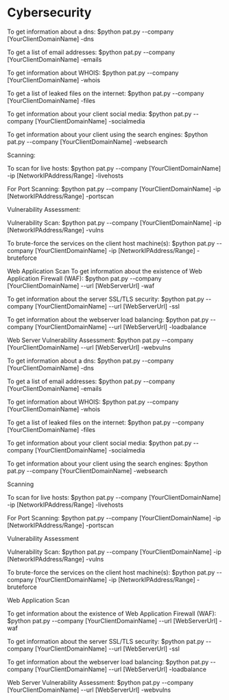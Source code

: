 
# Cybersecurity
To get information about a dns:
$python pat.py --company [YourClientDomainName] -dns

To get a list of email addresses:
$python pat.py --company [YourClientDomainName] -emails

To get information about WHOIS:
$python pat.py --company [YourClientDomainName] -whois

To get a list of leaked files on the internet:
$python pat.py --company [YourClientDomainName] -files

To get information about your client social media:
$python pat.py --company [YourClientDomainName] -socialmedia

To get information about your client using the search engines:
$python pat.py --company [YourClientDomainName] -websearch

Scanning:

To scan for live hosts:
$python pat.py --company [YourClientDomainName] -ip [NetworkIPAddress/Range] -livehosts

For Port Scanning:
$python pat.py --company [YourClientDomainName] -ip [NetworkIPAddress/Range] -portscan

Vulnerability Assessment: 

Vulnerability Scan:
$python pat.py --company [YourClientDomainName] -ip [NetworkIPAddress/Range] -vulns

To brute-force the services on the client host machine(s):
$python pat.py --company [YourClientDomainName] -ip [NetworkIPAddress/Range] -bruteforce

Web Application Scan
To get information about the existence of Web Application Firewall (WAF):
$python pat.py --company [YourClientDomainName] --url [WebServerUrl] -waf

To get information about the server SSL/TLS security:
$python pat.py --company [YourClientDomainName] --url [WebServerUrl] -ssl

To get information about the webserver load balancing:
$python pat.py --company [YourClientDomainName] --url [WebServerUrl] -loadbalance

Web Server Vulnerability Assessment:
$python pat.py --company [YourClientDomainName] --url [WebServerUrl] -webvulns

To get information about a dns:
$python pat.py --company [YourClientDomainName] -dns

To get a list of email addresses:
$python pat.py --company [YourClientDomainName] -emails

To get information about WHOIS:
$python pat.py --company [YourClientDomainName] -whois

To get a list of leaked files on the internet:
$python pat.py --company [YourClientDomainName] -files

To get information about your client social media:
$python pat.py --company [YourClientDomainName] -socialmedia

To get information about your client using the search engines:
$python pat.py --company [YourClientDomainName] -websearch

Scanning

To scan for live hosts:
$python pat.py --company [YourClientDomainName] -ip [NetworkIPAddress/Range] -livehosts

For Port Scanning:
$python pat.py --company [YourClientDomainName] -ip [NetworkIPAddress/Range] -portscan

Vulnerability Assessment

Vulnerability Scan:
$python pat.py --company [YourClientDomainName] -ip [NetworkIPAddress/Range] -vulns

To brute-force the services on the client host machine(s):
$python pat.py --company [YourClientDomainName] -ip [NetworkIPAddress/Range] -bruteforce

Web Application Scan

To get information about the existence of Web Application Firewall (WAF):
$python pat.py --company [YourClientDomainName] --url [WebServerUrl] -waf

To get information about the server SSL/TLS security:
$python pat.py --company [YourClientDomainName] --url [WebServerUrl] -ssl

To get information about the webserver load balancing:
$python pat.py --company [YourClientDomainName] --url [WebServerUrl] -loadbalance

Web Server Vulnerability Assessment:
$python pat.py --company [YourClientDomainName] --url [WebServerUrl] -webvulns
